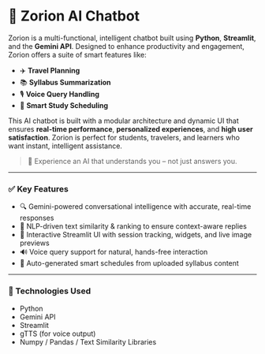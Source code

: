 # 🤖 Zorion AI Chatbot

Zorion is a multi-functional, intelligent chatbot built using **Python**, **Streamlit**, and the **Gemini API**. Designed to enhance productivity and engagement, Zorion offers a suite of smart features like:

- ✈️ **Travel Planning**
- 📚 **Syllabus Summarization**
- 🎙️ **Voice Query Handling**
- 📆 **Smart Study Scheduling**

This AI chatbot is built with a modular architecture and dynamic UI that ensures **real-time performance**, **personalized experiences**, and **high user satisfaction**. Zorion is perfect for students, travelers, and learners who want instant, intelligent assistance.

> 🚀 Experience an AI that understands you – not just answers you.

---

### ✅ Key Features
- 🔍 Gemini-powered conversational intelligence with accurate, real-time responses
- 🧠 NLP-driven text similarity & ranking to ensure context-aware replies
- 🎨 Interactive Streamlit UI with session tracking, widgets, and live image previews
- 🔊 Voice query support for natural, hands-free interaction
- 📆 Auto-generated smart schedules from uploaded syllabus content

---

### 📂 Technologies Used
- Python
- Gemini API
- Streamlit
- gTTS (for voice output)
- Numpy / Pandas / Text Similarity Libraries
